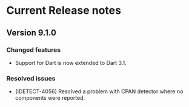 # Current Release notes

## Version 9.1.0

### Changed features

* Support for Dart is now extended to Dart 3.1.

### Resolved issues
* (IDETECT-4056) Resolved a problem with CPAN detector where no components were reported.
